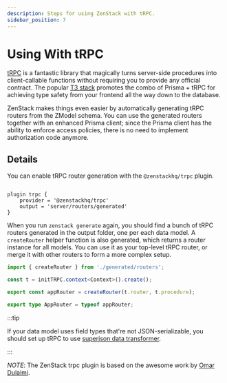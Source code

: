 ```yaml
---
description: Steps for using ZenStack with tRPC.
sidebar_position: 7
---
```


# Using With tRPC

[tRPC](https://trpc.io) is a fantastic library that magically turns server-side procedures into client-callable functions without requiring you to provide any official contract. The popular [T3 stack](https://create.t3.gg/) promotes the combo of Prisma + tRPC for achieving type safety from your frontend all the way down to the database.

ZenStack makes things even easier by automatically generating tRPC routers from the ZModel schema. You can use the generated routers together with an enhanced Prisma client; since the Prisma client has the ability to enforce access policies, there is no need to implement authorization code anymore.

## Details

You can enable tRPC router generation with the `@zenstackhq/trpc` plugin.

```prisma title='/schema.zmodel'

plugin trpc {
    provider = '@zenstackhq/trpc'
    output = 'server/routers/generated'
}

```

When you run `zenstack generate` again, you should find a bunch of tRPC routers generated in the output folder, one per each data model. A `createRouter` helper function is also generated, which returns a router instance for all models. You can use it as your top-level tRPC router, or merge it with other routers to form a more complex setup.

```ts title='/src/server/routers/_app.ts'
import { createRouter } from './generated/routers';

const t = initTRPC.context<Context>().create();

export const appRouter = createRouter(t.router, t.procedure);

export type AppRouter = typeof appRouter;
```

:::tip

If your data model uses field types that're not JSON-serializable, you should set up tRPC to use [superjson data transformer](https://trpc.io/docs/data-transformers#using-superjson).

:::

_NOTE_: The ZenStack trpc plugin is based on the awesome work by [Omar Dulaimi](https://github.com/omar-dulaimi/prisma-trpc-generator).
